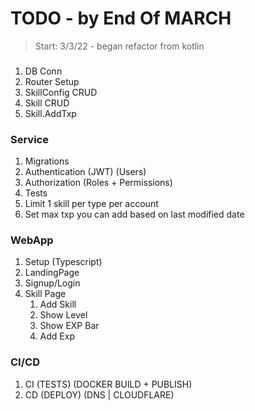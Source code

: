 # TODO - by End Of MARCH

> Start: 3/3/22 - began refactor from kotlin

### 
1. DB Conn
2. Router Setup
3. SkillConfig CRUD
4. Skill CRUD
5. Skill.AddTxp

### Service

1. Migrations
2. Authentication (JWT) (Users)
3. Authorization (Roles + Permissions)
4. Tests
5. Limit 1 skill per type per account
6. Set max txp you can add based on last modified date

### WebApp

1. Setup (Typescript)
2. LandingPage
3. Signup/Login
4. Skill Page
   1. Add Skill
   2. Show Level
   3. Show EXP Bar
   4. Add Exp

### CI/CD

1. CI (TESTS) (DOCKER BUILD + PUBLISH)
2. CD (DEPLOY) (DNS | CLOUDFLARE)
